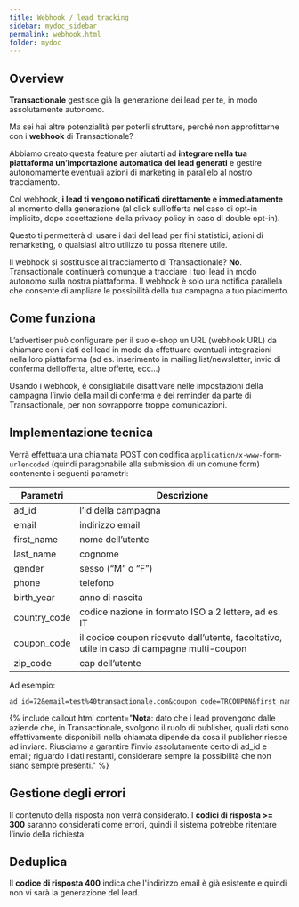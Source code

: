 ```yaml
---
title: Webhook / lead tracking
sidebar: mydoc_sidebar
permalink: webhook.html
folder: mydoc
---
```


## Overview
**Transactionale** gestisce già la generazione dei lead per te, in modo assolutamente autonomo.

Ma sei hai altre potenzialità per poterli sfruttare, perché non approfittarne con i **webhook** di Transactionale?

Abbiamo creato questa feature per aiutarti ad **integrare nella tua piattaforma un’importazione automatica dei lead generati** e gestire autonomamente eventuali azioni di marketing in parallelo al nostro tracciamento.

Col webhook, **i lead ti vengono notificati direttamente e immediatamente** al momento della generazione (al click sull’offerta nel caso di opt-in implicito, dopo accettazione della privacy policy in caso di double opt-in).

Questo ti permetterà di usare i dati del lead per fini statistici, azioni di remarketing, o qualsiasi altro utilizzo tu possa ritenere utile.

Il webhook si sostituisce al tracciamento di Transactionale?
**No**. Transactionale continuerà comunque a tracciare i tuoi lead in modo autonomo sulla nostra piattaforma. Il webhook è solo una notifica parallela che consente di ampliare le possibilità della tua campagna a tuo piacimento.

## Come funziona
L’advertiser può configurare per il suo e-shop un URL (webhook URL) da chiamare con i dati del lead in modo da effettuare eventuali integrazioni nella loro piattaforma (ad es. inserimento in mailing list/newsletter, invio di conferma dell’offerta, altre offerte, ecc…)

Usando i webhook, è consigliabile disattivare nelle impostazioni della campagna l’invio della mail di conferma e dei reminder da parte di Transactionale, per non sovrapporre troppe comunicazioni.

## Implementazione tecnica
Verrà effettuata una chiamata POST con codifica ```application/x-www-form-urlencoded``` (quindi paragonabile alla submission di un comune form) contenente i seguenti parametri:

|Parametri| Descrizione|
|-------|------|
|ad_id|	l’id della campagna|
|email|	indirizzo email|
|first_name|	nome dell’utente|
|last_name|	cognome|
|gender|	sesso (“M” o “F”)|
|phone|	telefono|
|birth_year|	anno di nascita|
|country_code|	codice nazione in formato ISO a 2 lettere, ad es. IT|
|coupon_code|	il codice coupon ricevuto dall’utente, facoltativo, utile in caso di campagne multi-coupon|
|zip_code|	cap dell’utente|

Ad esempio:
```
ad_id=72&email=test%40transactionale.com&coupon_code=TRCOUPON&first_name=Marianna&zip_code=12345
```

{% include callout.html content="<strong>Nota</strong>: dato che i lead provengono dalle aziende che, in Transactionale, svolgono il ruolo di publisher, quali dati sono effettivamente disponibili nella chiamata dipende da cosa il publisher riesce ad inviare. Riusciamo a garantire l’invio assolutamente certo di ad_id e email; riguardo i dati restanti, considerare sempre la possibilità che non siano sempre presenti." %}

## Gestione degli errori
Il contenuto della risposta non verrà considerato. I **codici di risposta >= 300** saranno considerati come errori, quindi il sistema potrebbe ritentare l’invio della richiesta.

## Deduplica
Il **codice di risposta 400** indica che l'indirizzo email è già esistente e quindi non vi sarà la generazione del lead.

